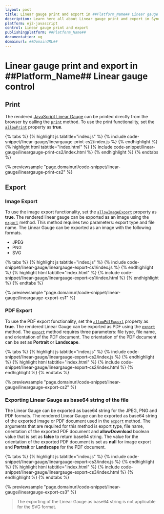 ```yaml
---
layout: post
title: Linear gauge print and export in ##Platform_Name## Linear gauge control | Syncfusion
description: Learn here all about Linear gauge print and export in Syncfusion ##Platform_Name## Linear gauge control of Syncfusion Essential JS 2 and more.
platform: ej2-javascript
control: Linear gauge print and export 
publishingplatform: ##Platform_Name##
documentation: ug
domainurl: ##DomainURL##
---
```


# Linear gauge print and export in ##Platform_Name## Linear gauge control

## Print

The rendered [JavaScript Linear Gauge](https://www.syncfusion.com/javascript-ui-controls/js-linear-gauge) can be printed directly from the browser by calling the [`print`](../api/linear-gauge/#print) method. To use the print functionality, set the [`allowPrint`](../api/linear-gauge/#allowprint) property as **true**.

{% tabs %}
{% highlight js tabtitle="index.js" %}
{% include code-snippet/linear-gauge/lineargauge-print-cs2/index.js %}
{% endhighlight %}
{% highlight html tabtitle="index.html" %}
{% include code-snippet/linear-gauge/lineargauge-print-cs2/index.html %}
{% endhighlight %}
{% endtabs %}
        
{% previewsample "page.domainurl/code-snippet/linear-gauge/lineargauge-print-cs2" %}

## Export

### Image Export

To use the image export functionality, set the [`allowImageExport`](../api/linear-gauge/#allowimageexport) property as **true**. The rendered linear gauge can be exported as an image using the [`export`](../api/linear-gauge/#export) method. This method requires two parameters: export type and file name. The Linear Gauge can be exported as an image with the following formats.

* JPEG
* PNG
* SVG

{% tabs %}
{% highlight js tabtitle="index.js" %}
{% include code-snippet/linear-gauge/lineargauge-export-cs1/index.js %}
{% endhighlight %}
{% highlight html tabtitle="index.html" %}
{% include code-snippet/linear-gauge/lineargauge-export-cs1/index.html %}
{% endhighlight %}
{% endtabs %}
        
{% previewsample "page.domainurl/code-snippet/linear-gauge/lineargauge-export-cs1" %}

### PDF Export

To use the PDF export functionality, set the [`allowPdfExport`](../api/linear-gauge/#allowpdfexport) property as **true**. The rendered Linear Gauge can be exported as PDF using the [`export`](../api/linear-gauge/#export) method. The [`export`](../api/linear-gauge/#export) method requires three parameters: file type, file name, and orientation of the PDF document. The orientation of the PDF document can be set as **Portrait** or **Landscape**.

{% tabs %}
{% highlight js tabtitle="index.js" %}
{% include code-snippet/linear-gauge/lineargauge-export-cs2/index.js %}
{% endhighlight %}
{% highlight html tabtitle="index.html" %}
{% include code-snippet/linear-gauge/lineargauge-export-cs2/index.html %}
{% endhighlight %}
{% endtabs %}
        
{% previewsample "page.domainurl/code-snippet/linear-gauge/lineargauge-export-cs2" %}

### Exporting Linear Gauge as base64 string of the file

The Linear Gauge can be exported as base64 string for the JPEG, PNG and PDF formats. The rendered Linear Gauge can be exported as base64 string of the exported image or PDF document used in the [`export`](../api/linear-gauge/#export) method. The arguments that are required for this method is export type, file name, orientation of the exported PDF document and **allowDownload** boolean value that is set as **false** to return base64 string. The value for the orientation of the exported PDF document is set as **null** for image export and **Portrait** or **Landscape** for the PDF document.

{% tabs %}
{% highlight js tabtitle="index.js" %}
{% include code-snippet/linear-gauge/lineargauge-export-cs3/index.js %}
{% endhighlight %}
{% highlight html tabtitle="index.html" %}
{% include code-snippet/linear-gauge/lineargauge-export-cs3/index.html %}
{% endhighlight %}
{% endtabs %}
        
{% previewsample "page.domainurl/code-snippet/linear-gauge/lineargauge-export-cs3" %}

>The exporting of the Linear Gauge as base64 string is not applicable for the SVG format.